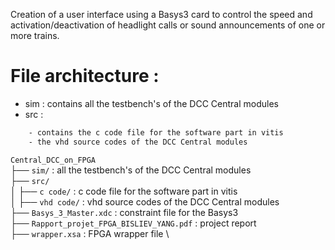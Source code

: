 Creation of a user interface using a Basys3 card to control the speed and activation/deactivation of headlight calls or sound
announcements of one or more trains. 

# File architecture :

* sim : contains all the testbench's of the DCC Central modules
* src  :
```txt
    - contains the c code file for the software part in vitis
    - the vhd source codes of the DCC Central modules
```

``Central_DCC_on_FPGA ``\
├── ``sim/`` : all the testbench's of the DCC Central modules \
├── ``src/`` \
│   ├── ``c code/`` : c code file for the software part in vitis \
│   ├── ``vhd code/`` : vhd source codes of the DCC Central modules \
├── ``Basys_3_Master.xdc`` : constraint file for the Basys3 \
├── ``Rapport_projet_FPGA_BISLIEV_YANG.pdf`` : project report \
├── ``wrapper.xsa`` : FPGA wrapper file \


